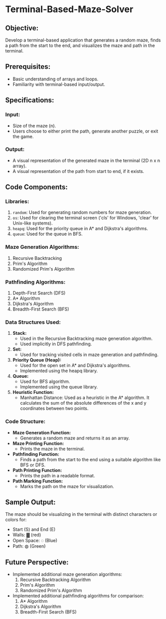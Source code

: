 # Terminal-Based-Maze-Solver

## Objective:
Develop a terminal-based application that generates a random maze, finds a path from the start to the end, and visualizes the maze and path in the terminal.

## Prerequisites:
- Basic understanding of arrays and loops.
- Familiarity with terminal-based input/output.

## Specifications:

### Input:
- Size of the maze (n).
- Users choose to either print the path, generate another puzzle, or exit the game.

### Output:
- A visual representation of the generated maze in the terminal (2D n x n array).
- A visual representation of the path from start to end, if it exists.

## Code Components:

### Libraries:
1. `random`: Used for generating random numbers for maze generation.
2. `os`: Used for clearing the terminal screen ('cls' for Windows, 'clear' for Unix-like systems).
3. `heapq`: Used for the priority queue in A* and Dijkstra's algorithms.
4. `queue`: Used for the queue in BFS.

### Maze Generation Algorithms:
1. Recursive Backtracking
2. Prim's Algorithm
3. Randomized Prim's Algorithm

### Pathfinding Algorithms:
1. Depth-First Search (DFS)
2. A* Algorithm
3. Dijkstra's Algorithm
4. Breadth-First Search (BFS)

### Data Structures Used:
1. **Stack:**
   - Used in the Recursive Backtracking maze generation algorithm.
   - Used implicitly in DFS pathfinding.
2. **Set:**
   - Used for tracking visited cells in maze generation and pathfinding.
3. **Priority Queue (Heap):**
   - Used for the open set in A* and Dijkstra's algorithms.
   - Implemented using the heapq library.
4. **Queue:**
   - Used for BFS algorithm.
   - Implemented using the queue library.
5. **Heuristic Function:**
   - Manhattan Distance: Used as a heuristic in the A* algorithm. It calculates the sum of the absolute differences of the x and y coordinates between two points.

### Code Structure:
- **Maze Generation Function:**
  - Generates a random maze and returns it as an array.
- **Maze Printing Function:**
  - Prints the maze in the terminal.
- **Pathfinding Function:**
  - Finds a path from the start to the end using a suitable algorithm like BFS or DFS.
- **Path Printing Function:**
  - Prints the path in a readable format.
- **Path Marking Function:**
  - Marks the path on the maze for visualization.

## Sample Output:
The maze should be visualizing in the terminal with distinct characters or colors for:
- Start (S) and End (E)
- Walls: ▓ (red)
- Open Space: ◌ (Blue)
- Path: ◍ (Green)

## Future Perspective:
- Implemented additional maze generation algorithms:
  1. Recursive Backtracking Algorithm
  2. Prim's Algorithm
  3. Randomized Prim's Algorithm
- Implemented additional pathfinding algorithms for comparison:
  1. A* Algorithm
  2. Dijkstra's Algorithm
  3. Breadth-First Search (BFS)

